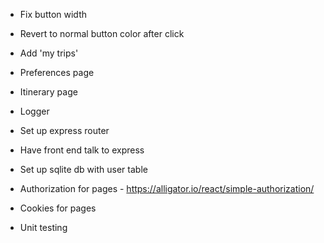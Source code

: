 - Fix button width
- Revert to normal button color after click
- Add 'my trips'
- Preferences page
- Itinerary page

- Logger 
- Set up express router
- Have front end talk to express
- Set up sqlite db with user table
- Authorization for pages - https://alligator.io/react/simple-authorization/
- Cookies for pages
- Unit testing